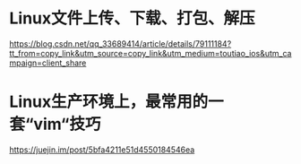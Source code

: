 # Linux文件上传、下载、打包、解压

https://blog.csdn.net/qq_33689414/article/details/79111184?tt_from=copy_link&utm_source=copy_link&utm_medium=toutiao_ios&utm_campaign=client_share





# Linux生产环境上，最常用的一套“vim“技巧

https://juejin.im/post/5bfa4211e51d4550184546ea